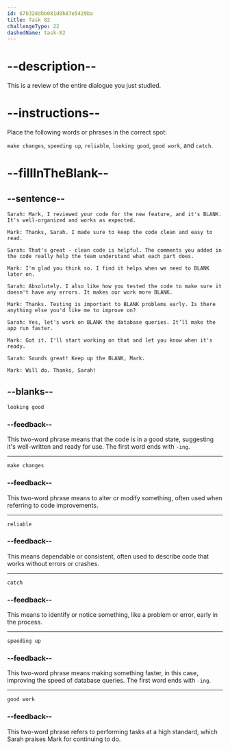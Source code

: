 ```yaml
---
id: 67b328dbb081d0b87e5429ba
title: Task 82
challengeType: 22
dashedName: task-82
---
```


<!-- REVIEW -->

# --description--

This is a review of the entire dialogue you just studied.

# --instructions--

Place the following words or phrases in the correct spot:

`make changes`, `speeding up`, `reliable`, `looking good`, `good work`, and `catch`.

# --fillInTheBlank--

## --sentence--

`Sarah: Mark, I reviewed your code for the new feature, and it's BLANK. It's well-organized and works as expected.`

`Mark: Thanks, Sarah. I made sure to keep the code clean and easy to read.`

`Sarah: That's great - clean code is helpful. The comments you added in the code really help the team understand what each part does.`

`Mark: I'm glad you think so. I find it helps when we need to BLANK later on.`

`Sarah: Absolutely. I also like how you tested the code to make sure it doesn't have any errors. It makes our work more BLANK.`

`Mark: Thanks. Testing is important to BLANK problems early. Is there anything else you'd like me to improve on?`

`Sarah: Yes, let's work on BLANK the database queries. It’ll make the app run faster.`

`Mark: Got it. I'll start working on that and let you know when it's ready.`

`Sarah: Sounds great! Keep up the BLANK, Mark.`

`Mark: Will do. Thanks, Sarah!`

## --blanks--

`looking good`

### --feedback--

This two-word phrase means that the code is in a good state, suggesting it's well-written and ready for use. The first word ends with `-ing`.

---

`make changes`

### --feedback--

This two-word phrase means to alter or modify something, often used when referring to code improvements.

---

`reliable`

### --feedback--

This means dependable or consistent, often used to describe code that works without errors or crashes.

---

`catch`

### --feedback--

This means to identify or notice something, like a problem or error, early in the process.

---

`speeding up`

### --feedback--

This two-word phrase means making something faster, in this case, improving the speed of database queries. The first word ends with `-ing`.

---

`good work`

### --feedback--

This two-word phrase refers to performing tasks at a high standard, which Sarah praises Mark for continuing to do.
